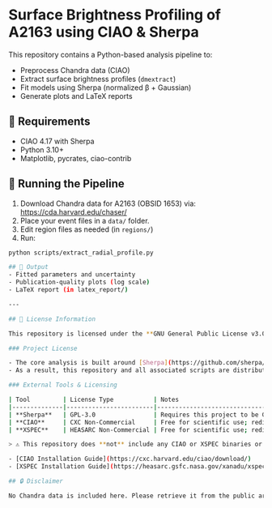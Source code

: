 # Surface Brightness Profiling of A2163 using CIAO & Sherpa

This repository contains a Python-based analysis pipeline to:
- Preprocess Chandra data (CIAO)
- Extract surface brightness profiles (`dmextract`)
- Fit models using Sherpa (normalized β + Gaussian)
- Generate plots and LaTeX reports

## 🔧 Requirements
- CIAO 4.17 with Sherpa
- Python 3.10+
- Matplotlib, pycrates, ciao-contrib

## 🚀 Running the Pipeline

1. Download Chandra data for A2163 (OBSID 1653) via:
   https://cda.harvard.edu/chaser/
2. Place your event files in a `data/` folder.
3. Edit region files as needed (in `regions/`)
4. Run:

```bash
python scripts/extract_radial_profile.py

## 📄 Output
- Fitted parameters and uncertainty
- Publication-quality plots (log scale)
- LaTeX report (in latex_report/)

---

## 🔐 License Information

This repository is licensed under the **GNU General Public License v3.0 (GPL-3.0)** to comply with the licensing terms of key scientific packages it depends on.

### Project License

- The core analysis is built around [Sherpa](https://github.com/sherpa/sherpa), which is licensed under **GPL-3.0**.
- As a result, this repository and all associated scripts are distributed under the same license.

### External Tools & Licensing

| Tool         | License Type           | Notes                                                                 |
|--------------|------------------------|-----------------------------------------------------------------------|
| **Sherpa**   | GPL-3.0                | Requires this project to be GPL-3.0                                   |
| **CIAO**     | CXC Non-Commercial     | Free for scientific use; redistribution prohibited                    |
| **XSPEC**    | HEASARC Non-Commercial | Free for scientific use; redistribution prohibited                    |

> ⚠️ This repository does **not** include any CIAO or XSPEC binaries or source code. Users must install them separately.

- [CIAO Installation Guide](https://cxc.harvard.edu/ciao/download/)
- [XSPEC Installation Guide](https://heasarc.gsfc.nasa.gov/xanadu/xspec/)

## 🔒 Disclaimer

No Chandra data is included here. Please retrieve it from the public archive.
